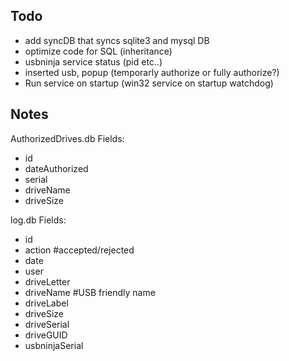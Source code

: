 Todo
----------------------------
- add syncDB that syncs sqlite3 and mysql DB
- optimize code for SQL (inheritance)
- usbninja service status (pid etc..)
- inserted usb, popup (temporarly authorize or fully authorize?)
- Run service on startup (win32 service on startup watchdog)

Notes
----------------------------
AuthorizedDrives.db
Fields:
- id
- dateAuthorized
- serial
- driveName
- driveSize

log.db
Fields:
- id
- action 		#accepted/rejected
- date
- user
- driveLetter
- driveName		#USB friendly name
- driveLabel
- driveSize
- driveSerial
- driveGUID
- usbninjaSerial
